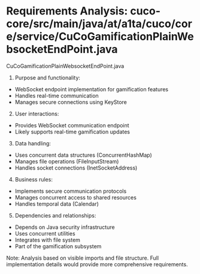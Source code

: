 # Requirements Analysis: cuco-core/src/main/java/at/a1ta/cuco/core/service/CuCoGamificationPlainWebsocketEndPoint.java

CuCoGamificationPlainWebsocketEndPoint.java

1. Purpose and functionality:
- WebSocket endpoint implementation for gamification features
- Handles real-time communication
- Manages secure connections using KeyStore

2. User interactions:
- Provides WebSocket communication endpoint
- Likely supports real-time gamification updates

3. Data handling:
- Uses concurrent data structures (ConcurrentHashMap)
- Manages file operations (FileInputStream)
- Handles socket connections (InetSocketAddress)

4. Business rules:
- Implements secure communication protocols
- Manages concurrent access to shared resources
- Handles temporal data (Calendar)

5. Dependencies and relationships:
- Depends on Java security infrastructure
- Uses concurrent utilities
- Integrates with file system
- Part of the gamification subsystem

Note: Analysis based on visible imports and file structure. Full implementation details would provide more comprehensive requirements.